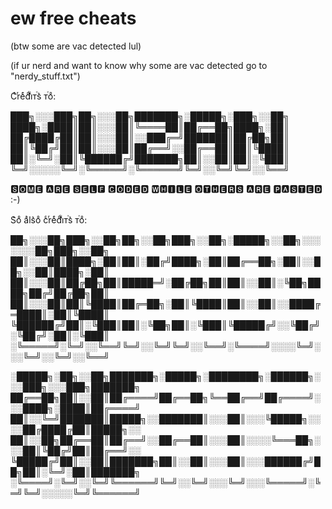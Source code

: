 # ew free cheats
(btw some are vac detected lul)

(if ur nerd and want to know why some are vac detected go to "nerdy_stuff.txt")

Cͨrͬeͤdͩiͥᴛⷮs͛ ᴛⷮoͦ:

███╗░░░███╗██╗░░░██╗███████╗░█████╗░███╗░░██╗
████╗░████║██║░░░██║╚════██║██╔══██╗████╗░██║
██╔████╔██║██║░░░██║░░███╔═╝███████║██╔██╗██║
██║╚██╔╝██║██║░░░██║██╔══╝░░██╔══██║██║╚████║
██║░╚═╝░██║╚██████╔╝███████╗██║░░██║██║░╚███║
╚═╝░░░░░╚═╝░╚═════╝░╚══════╝╚═╝░░╚═╝╚═╝░░╚══╝

🆂🅾🅼🅴 🅰🆁🅴 🆂🅴🅻🅵 🅲🅾🅳🅴🅳 🆆🅷🅸🅻🅴 🅾🆃🅷🅴🆁🆂 🅰🆁🅴 🅿🅰🆂🆃🅴🅳 :-)


S͛oͦ aͣls͛oͦ cͨrͬeͤdͩiͥᴛⷮs͛ ᴛⷮoͦ:

██╗░░░██╗███╗░░██╗██╗░░██╗███╗░░██╗░█████╗░░██╗░░░░░░░██╗███╗░░██╗
██║░░░██║████╗░██║██║░██╔╝████╗░██║██╔══██╗░██║░░██╗░░██║████╗░██║
██║░░░██║██╔██╗██║█████═╝░██╔██╗██║██║░░██║░╚██╗████╗██╔╝██╔██╗██║
██║░░░██║██║╚████║██╔═██╗░██║╚████║██║░░██║░░████╔═████║░██║╚████║
╚██████╔╝██║░╚███║██║░╚██╗██║░╚███║╚█████╔╝░░╚██╔╝░╚██╔╝░██║░╚███║
░╚═════╝░╚═╝░░╚══╝╚═╝░░╚═╝╚═╝░░╚══╝░╚════╝░░░░╚═╝░░░╚═╝░░╚═╝░░╚══╝

░█████╗░██╗░░██╗███████╗░█████╗░████████╗░██████╗░░░███╗░░░███╗███████╗
██╔══██╗██║░░██║██╔════╝██╔══██╗╚══██╔══╝██╔════╝░░░████╗░████║██╔════╝
██║░░╚═╝███████║█████╗░░███████║░░░██║░░░╚█████╗░░░░██╔████╔██║█████╗░░
██║░░██╗██╔══██║██╔══╝░░██╔══██║░░░██║░░░░╚═══██╗░░░██║╚██╔╝██║██╔══╝░░
╚█████╔╝██║░░██║███████╗██║░░██║░░░██║░░░██████╔╝██╗██║░╚═╝░██║███████╗
░╚════╝░╚═╝░░╚═╝╚══════╝╚═╝░░╚═╝░░░╚═╝░░░╚═════╝░╚═╝╚═╝░░░░░╚═╝╚══════╝
